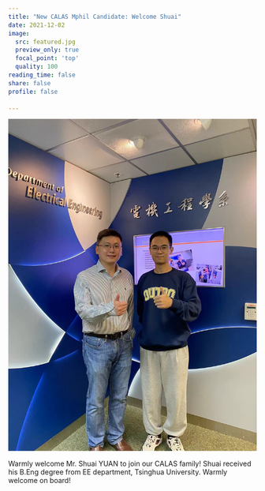 ```yaml
---
title: "New CALAS Mphil Candidate: Welcome Shuai"
date: 2021-12-02
image:
  src: featured.jpg
  preview_only: true
  focal_point: 'top'
  quality: 100
reading_time: false
share: false
profile: false

---
```


<!--more-->

![](image.jpg)

Warmly welcome Mr. Shuai YUAN to join our CALAS family! Shuai received his B.Eng degree from EE department, Tsinghua University. Warmly welcome on board!